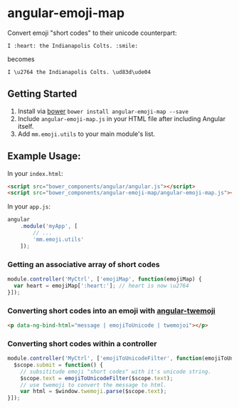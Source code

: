 # angular-emoji-map
Convert emoji "short codes" to their unicode counterpart:

`I :heart: the Indianapolis Colts. :smile:` 

becomes  

`I \u2764 the Indianapolis Colts. \ud83d\ude04`

## Getting Started
1. Install via [bower](http://bower.io/) `bower install angular-emoji-map --save`
2. Include `angular-emoji-map.js` in your HTML file after including Angular itself.
3. Add `mm.emoji.utils` to your main module's list.

## Example Usage:

In your `index.html`:

```html
<script src="bower_components/angular/angular.js"></script>
<script src="bower_components/angular-emoji-map/angular-emoji-map.js"></script>
```

In your `app.js`:

```js
angular
    .module('myApp', [
        // ...
        'mm.emoji.utils'
    ]);
```
### Getting an associative array of short codes
```javascript
module.controller('MyCtrl', ['emojiMap', function(emojiMap) {
  var heart = emojiMap[':heart:']; // heart is now \u2764
}]);

```
### Converting short codes into an emoji with [angular-twemoji](https://github.com/scheffield/angular-twemoji)
```html
<p data-ng-bind-html="message | emojiToUnicode | twemojoi"></p>
```

### Converting short codes within a controller
```javascript
module.controller('MyCtrl', ['emojiToUnicodeFilter', function(emojiToUnicodeFilter) {
  $scope.submit = function() {
    // subsititude emoji "short codes" with it's unicode string.
    $scope.text = emojiToUnicodeFilter($scope.text);
    // use twemoji to convert the message to html.
    var html = $window.twemoji.parse($scope.text);
}]);
```



